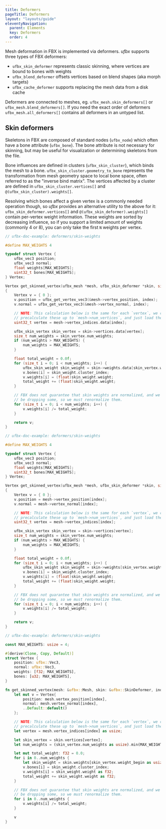 ```yaml
---
title: Deformers
pageTitle: Deformers
layout: "layouts/guide"
eleventyNavigation:
  parent: Elements
  key: Deformers
  order: 4
---
```


Mesh deformation in FBX is implemented via deformers.
*ufbx* supports three types of FBX deformers:

* `ufbx_skin_deformer` represents classic skinning, where vertices are bound to bones with weights
* `ufbx_blend_deformer` offsets vertices based on blend shapes (aka morph targets)
* `ufbx_cache_deformer` supports replacing the mesh data from a disk cache

Deformers are connected to meshes, eg. `ufbx_mesh.skin_deformers[]` or `ufbx_mesh.blend_deformers[]`.
If you need the exact order of deformers `ufbx_mesh.all_deformers[]` contains all deformers in an untyped list.

## Skin deformers

Skeletons in FBX are composed of standard nodes (`ufbx_node`) which often have a bone attribute (`ufbx_bone`).
The bone attribute is not necessary for skinning,
but may be useful for visualization or determining skeletons from the file.

Bone influences are defined in clusters (`ufbx_skin_cluster`), which binds the mesh to a bone.
`ufbx_skin_cluster.geometry_to_bone` represents the transformation from mesh geometry space to local bone space,
often referred to as the "inverse bind matrix".
The vertices affected by a cluster are defined in `ufbx_skin_cluster.vertices[]` and `@(ufbx_skin_cluster).weights[]`.

Resolving which bones affect a given vertex is a commonly needed operation though,
so *ufbx* provides an alternative utility to the above for it:
`ufbx_skin_deformer.vertices[]` and `@(ufbx_skin_deformer).weights[]` contain per-vertex weight information.
These weights are sorted by decreasing influence, so if you support a limited amount of weights (commonly 4 or 8),
you can only take the first `N` weights per vertex.

```c
// ufbx-doc-example: deformers/skin-weights

#define MAX_WEIGHTS 4

typedef struct Vertex {
    ufbx_vec3 position;
    ufbx_vec3 normal;
    float weights[MAX_WEIGHTS];
    uint32_t bones[MAX_WEIGHTS];
} Vertex;

Vertex get_skinned_vertex(ufbx_mesh *mesh, ufbx_skin_deformer *skin, size_t index)
{
    Vertex v = { 0 };
    v.position = ufbx_get_vertex_vec3(&mesh->vertex_position, index);
    v.normal = ufbx_get_vertex_vec3(&mesh->vertex_normal, index);

    // NOTE: This calculation below is the same for each `vertex`, we could
    // precalculate these up to `mesh->num_vertices`, and just load the results
    uint32_t vertex = mesh->vertex_indices.data[index];

    ufbx_skin_vertex skin_vertex = skin->vertices.data[vertex];
    size_t num_weights = skin_vertex.num_weights;
    if (num_weights > MAX_WEIGHTS) {
        num_weights = MAX_WEIGHTS;
    }

    float total_weight = 0.0f;
    for (size_t i = 0; i < num_weights; i++) {
        ufbx_skin_weight skin_weight = skin->weights.data[skin_vertex.weight_begin + i];
        v.bones[i] = skin_weight.cluster_index;
        v.weights[i] = (float)skin_weight.weight;
        total_weight += (float)skin_weight.weight;
    }

    // FBX does not guarantee that skin weights are normalized, and we may even
    // be dropping some, so we must renormalize them.
    for (size_t i = 0; i < num_weights; i++) {
        v.weights[i] /= total_weight;
    }

    return v;
}
```

```cpp
// ufbx-doc-example: deformers/skin-weights

#define MAX_WEIGHTS 4

typedef struct Vertex {
    ufbx_vec3 position;
    ufbx_vec3 normal;
    float weights[MAX_WEIGHTS];
    uint32_t bones[MAX_WEIGHTS];
} Vertex;

Vertex get_skinned_vertex(ufbx_mesh *mesh, ufbx_skin_deformer *skin, size_t index)
{
    Vertex v = { 0 };
    v.position = mesh->vertex_position[index];
    v.normal = mesh->vertex_normal[index];

    // NOTE: This calculation below is the same for each `vertex`, we could
    // precalculate these up to `mesh->num_vertices`, and just load the results.
    uint32_t vertex = mesh->vertex_indices[index];

    ufbx_skin_vertex skin_vertex = skin->vertices[vertex];
    size_t num_weights = skin_vertex.num_weights;
    if (num_weights > MAX_WEIGHTS) {
        num_weights = MAX_WEIGHTS;
    }

    float total_weight = 0.0f;
    for (size_t i = 0; i < num_weights; i++) {
        ufbx_skin_weight skin_weight = skin->weights[skin_vertex.weight_begin + i];
        v.bones[i] = skin_weight.cluster_index;
        v.weights[i] = (float)skin_weight.weight;
        total_weight += (float)skin_weight.weight;
    }

    // FBX does not guarantee that skin weights are normalized, and we may even
    // be dropping some, so we must renormalize them.
    for (size_t i = 0; i < num_weights; i++) {
        v.weights[i] /= total_weight;
    }

    return v;
}
```

```rust
// ufbx-doc-example: deformers/skin-weights

const MAX_WEIGHTS: usize = 4;

#[derive(Clone, Copy, Default)]
struct Vertex {
    position: ufbx::Vec3,
    normal: ufbx::Vec3,
    weights: [f32; MAX_WEIGHTS],
    bones: [u32; MAX_WEIGHTS],
}

fn get_skinned_vertex(mesh: &ufbx::Mesh, skin: &ufbx::SkinDeformer, index: usize) -> Vertex {
    let mut v = Vertex{
        position: mesh.vertex_position[index],
        normal: mesh.vertex_normal[index],
        ..Default::default()
    };

    // NOTE: This calculation below is the same for each `vertex`, we could
    // precalculate these up to `mesh->num_vertices`, and just load the results.
    let vertex = mesh.vertex_indices[index] as usize;

    let skin_vertex = skin.vertices[vertex];
    let num_weights = (skin_vertex.num_weights as usize).min(MAX_WEIGHTS);

    let mut total_weight: f32 = 0.0;
    for i in 0..num_weights {
        let skin_weight = skin.weights[skin_vertex.weight_begin as usize + i];
        v.bones[i] = skin_weight.cluster_index;
        v.weights[i] = skin_weight.weight as f32;
        total_weight += skin_weight.weight as f32;
    }

    // FBX does not guarantee that skin weights are normalized, and we may even
    // be dropping some, so we must renormalize them.
    for i in 0..num_weights {
        v.weights[i] /= total_weight;
    }

    v
}
```

